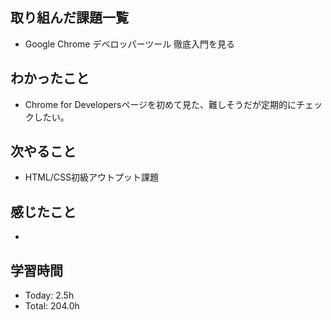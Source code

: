 ## 取り組んだ課題一覧
- Google Chrome デベロッパーツール 徹底入門を見る
## わかったこと
- Chrome for Developersページを初めて見た、難しそうだが定期的にチェックしたい。
## 次やること
- HTML/CSS初級アウトプット課題
## 感じたこと
- 
## 学習時間
- Today: 2.5h
- Total: 204.0h
